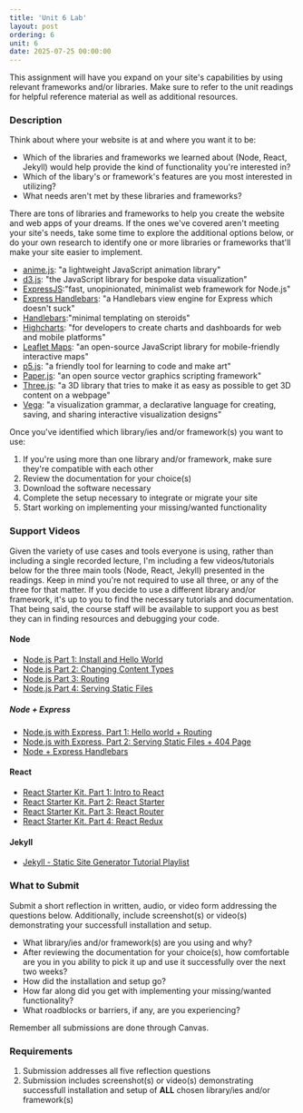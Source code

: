 ```yaml
---
title: 'Unit 6 Lab'
layout: post
ordering: 6
unit: 6
date: 2025-07-25 00:00:00
---
```


This assignment will have you expand on your site's capabilities by using relevant frameworks and/or libraries. Make sure to refer to the unit readings for helpful reference material as well as additional resources. 

### Description
Think about where your website is at and where you want it to be:
- Which of the libraries and frameworks we learned about (Node, React, Jekyll) would help provide the kind of functionality you're interested in?
- Which of the libary's or framework's features are you most interested in utilizing?
- What needs aren't met by these libraries and frameworks?

There are tons of libraries and frameworks to help you create the website and web apps of your dreams. If the ones we've covered aren't meeting your site's needs, take some time to explore the additional options below, or do your own research to identify one or more libraries or frameworks that'll make your site easier to implement.

- [anime.js](https://animejs.com): "a lightweight JavaScript animation library"
- [d3.js](https://d3js.org): "the JavaScript library for bespoke data visualization"
- [ExpressJS](https://expressjs.com):"fast, unopinionated, minimalist web framework for Node.js"
- [Express Handlebars](https://www.npmjs.com/package/express-handlebars): "a Handlebars view engine for Express which doesn't suck"
- [Handlebars](https://handlebarsjs.com):"minimal templating on steroids"
- [Highcharts](https://www.highcharts.com/): "for developers to create charts and dashboards for web and mobile platforms"
- [Leaflet Maps](https://leafletjs.com/): "an open-source JavaScript library
for mobile-friendly interactive maps"
- [p5.js](https://p5js.org/): "a friendly tool for learning to code and make art"
- [Paper.js](http://paperjs.org/about/):  "an open source vector graphics scripting framework"
- [Three.js](https://threejs.org/manual/#en/fundamentals): "a 3D library that tries to make it as easy as possible to get 3D content on a webpage"
- [Vega](https://vega.github.io/vega/): "a visualization grammar, a declarative language for creating, saving, and sharing interactive visualization designs"

Once you've identified which library/ies and/or framework(s) you want to use:
1. If you're using more than one library and/or framework, make sure they're compatible with each other
1. Review the documentation for your choice(s)
1. Download the software necessary 
1. Complete the setup necessary to integrate or migrate your site
1. Start working on implementing your missing/wanted functionality

### Support Videos
Given the variety of use cases and tools everyone is using, rather than including a single recorded lecture, I'm including a few videos/tutorials below for the three main tools  (Node, React, Jekyll) presented in the readings. Keep in mind you're not required to use all three, or any of the three for that matter. If you decide to use a different library and/or framework, it's up to you to find the necessary tutorials and documentation. That being said, the course staff will be available to support you as best they can in finding resources and debugging your code.

#### Node
- [Node.js Part 1: Install and Hello World](https://www.youtube.com/watch?v=CMoucS93NR4)
- [Node.js Part 2: Changing Content Types](https://www.youtube.com/watch?v=qExQLn-Oa3I)
- [Node.js Part 3: Routing](https://www.youtube.com/watch?v=txFrd6dXBeA)
- [Node.js Part 4: Serving Static Files](https://www.youtube.com/watch?v=Y5kg2vs8zsc)

##### Node + Express 
- [Node.js with Express, Part 1: Hello world + Routing](https://www.youtube.com/watch?v=UsZBm7WL4o8&lc=Ugz0VIMHNrEPxy6gIM54AaABAg)
- [Node.js with Express, Part 2: Serving Static Files + 404 Page](https://www.youtube.com/watch?v=0xEwgVs3VVo)
- [Node + Express Handlebars](https://www.youtube.com/playlist?list=PLzn-iGwKeXibEgAkMs9qYrjsg5ZIYT20T)

#### React
- [React Starter Kit. Part 1: Intro to React](https://www.youtube.com/watch?v=Vcyen7QxyBM)
- [React Starter Kit. Part 2: React Starter](https://www.youtube.com/watch?v=SxuN26-_fls)
- [React Starter Kit. Part 3: React Router](https://www.youtube.com/watch?v=1CqzaPTblcQ)
- [React Starter Kit. Part 4: React Redux](https://www.youtube.com/watch?v=M4bqyGj-rYw)

#### Jekyll
- [Jekyll - Static Site Generator Tutorial Playlist](https://www.youtube.com/playlist?list=PLLAZ4kZ9dFpOPV5C5Ay0pHaa0RJFhcmcB)

### What to Submit
Submit a short reflection in written, audio, or video form addressing the questions below. Additionally, include screenshot(s) or video(s) demonstrating your successfull installation and setup.
- What library/ies and/or framework(s) are you using and why?
- After reviewing the documentation for your choice(s), how comfortable are you in you ability to pick it up and use it successfully over the next two weeks?
- How did the installation and setup go?
- How far along did you get with implementing your missing/wanted functionality?
- What roadblocks or barriers, if any, are you experiencing? 

Remember all submissions are done through Canvas. 

### Requirements
1. Submission addresses all five reflection questions
1. Submission includes screenshot(s) or video(s) demonstrating successfull installation and setup of **ALL** chosen library/ies and/or framework(s)
